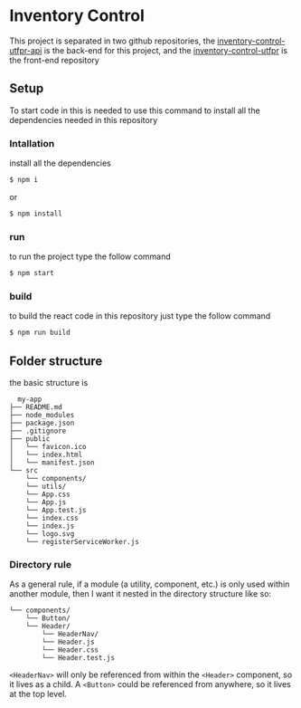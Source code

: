 # Inventory Control

This project is separated in two github repositories, the [inventory-control-utfpr-api](https://github.com/igornfaustino/inventory-control-utfpr-api) is the back-end for this project, and the [inventory-control-utfpr](https://github.com/igornfaustino/inventory-control-utfpr) is the front-end repository

## Setup

To start code in this is needed to use this command to install all the dependencies needed in this repository

### Intallation

install all the dependencies

``` bash
$ npm i
```

or

``` bash
$ npm install
```

### run

to run the project type the follow command

```bash
$ npm start
```

### build

to build the react code in this repository just type the follow command

``` bash
$ npm run build
```

## Folder structure

the basic structure is

```
  my-app
├── README.md
├── node_modules
├── package.json
├── .gitignore
├── public
│   └── favicon.ico
│   └── index.html
│   └── manifest.json
└── src
    └── components/
    └── utils/
    └── App.css
    └── App.js
    └── App.test.js
    └── index.css
    └── index.js
    └── logo.svg
    └── registerServiceWorker.js
```

### Directory rule

As a general rule, if a module (a utility, component, etc.) is only used within another module, then I want it nested in the directory structure like so:

```
└── components/
    └── Button/
    └── Header/
        └── HeaderNav/
        └── Header.js
        └── Header.css
        └── Header.test.js
```

`<HeaderNav>` will only be referenced from within the `<Header>` component, so it lives as a child. A `<Button>` could be referenced from anywhere, so it lives at the top level.

